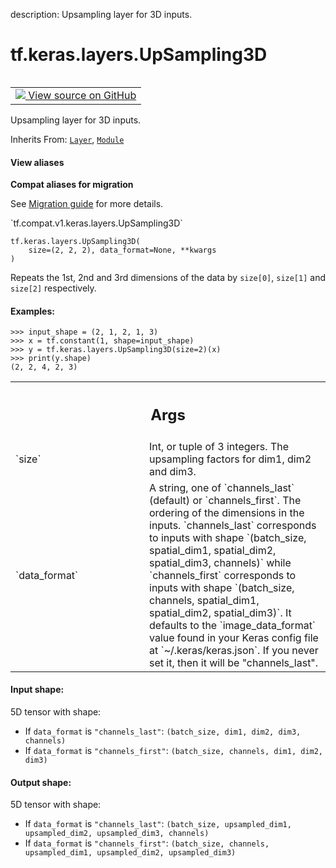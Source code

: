 description: Upsampling layer for 3D inputs.

<div itemscope itemtype="http://developers.google.com/ReferenceObject">
<meta itemprop="name" content="tf.keras.layers.UpSampling3D" />
<meta itemprop="path" content="Stable" />
<meta itemprop="property" content="__init__"/>
<meta itemprop="property" content="__new__"/>
</div>

# tf.keras.layers.UpSampling3D

<!-- Insert buttons and diff -->

<table class="tfo-notebook-buttons tfo-api nocontent" align="left">
<td>
  <a target="_blank" href="https://github.com/keras-team/keras/tree/v2.7.0/keras/layers/convolutional.py#L2969-L3047">
    <img src="https://www.tensorflow.org/images/GitHub-Mark-32px.png" />
    View source on GitHub
  </a>
</td>
</table>



Upsampling layer for 3D inputs.

Inherits From: [`Layer`](../../../tf/keras/layers/Layer.md), [`Module`](../../../tf/Module.md)

<section class="expandable">
  <h4 class="showalways">View aliases</h4>
  <p>
<b>Compat aliases for migration</b>
<p>See
<a href="https://www.tensorflow.org/guide/migrate">Migration guide</a> for
more details.</p>
<p>`tf.compat.v1.keras.layers.UpSampling3D`</p>
</p>
</section>

<pre class="devsite-click-to-copy prettyprint lang-py tfo-signature-link">
<code>tf.keras.layers.UpSampling3D(
    size=(2, 2, 2), data_format=None, **kwargs
)
</code></pre>



<!-- Placeholder for "Used in" -->

Repeats the 1st, 2nd and 3rd dimensions
of the data by `size[0]`, `size[1]` and `size[2]` respectively.

#### Examples:



```
>>> input_shape = (2, 1, 2, 1, 3)
>>> x = tf.constant(1, shape=input_shape)
>>> y = tf.keras.layers.UpSampling3D(size=2)(x)
>>> print(y.shape)
(2, 2, 4, 2, 3)
```

<!-- Tabular view -->
 <table class="responsive fixed orange">
<colgroup><col width="214px"><col></colgroup>
<tr><th colspan="2"><h2 class="add-link">Args</h2></th></tr>

<tr>
<td>
`size`
</td>
<td>
Int, or tuple of 3 integers.
The upsampling factors for dim1, dim2 and dim3.
</td>
</tr><tr>
<td>
`data_format`
</td>
<td>
A string,
one of `channels_last` (default) or `channels_first`.
The ordering of the dimensions in the inputs.
`channels_last` corresponds to inputs with shape
`(batch_size, spatial_dim1, spatial_dim2, spatial_dim3, channels)`
while `channels_first` corresponds to inputs with shape
`(batch_size, channels, spatial_dim1, spatial_dim2, spatial_dim3)`.
It defaults to the `image_data_format` value found in your
Keras config file at `~/.keras/keras.json`.
If you never set it, then it will be "channels_last".
</td>
</tr>
</table>



#### Input shape:

5D tensor with shape:
- If `data_format` is `"channels_last"`:
    `(batch_size, dim1, dim2, dim3, channels)`
- If `data_format` is `"channels_first"`:
    `(batch_size, channels, dim1, dim2, dim3)`



#### Output shape:

5D tensor with shape:
- If `data_format` is `"channels_last"`:
    `(batch_size, upsampled_dim1, upsampled_dim2, upsampled_dim3, channels)`
- If `data_format` is `"channels_first"`:
    `(batch_size, channels, upsampled_dim1, upsampled_dim2, upsampled_dim3)`


